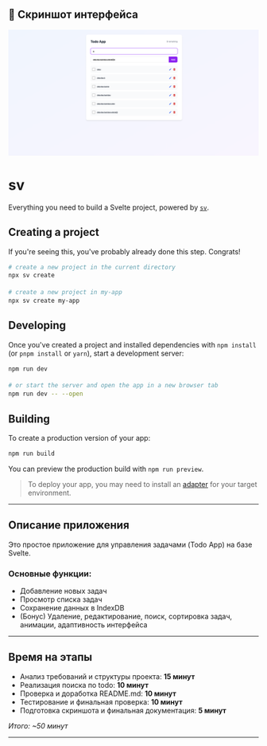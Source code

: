 ## 📸 Скриншот интерфейса

<img src="./screenshots/interface.png" width="600" alt="Скриншот Todo App"/>

# sv

Everything you need to build a Svelte project, powered by [`sv`](https://github.com/sveltejs/cli).

## Creating a project

If you're seeing this, you've probably already done this step. Congrats!

```bash
# create a new project in the current directory
npx sv create

# create a new project in my-app
npx sv create my-app
```

## Developing

Once you've created a project and installed dependencies with `npm install` (or `pnpm install` or `yarn`), start a development server:

```bash
npm run dev

# or start the server and open the app in a new browser tab
npm run dev -- --open
```

## Building

To create a production version of your app:

```bash
npm run build
```

You can preview the production build with `npm run preview`.

> To deploy your app, you may need to install an [adapter](https://svelte.dev/docs/kit/adapters) for your target environment.

---

## Описание приложения

Это простое приложение для управления задачами (Todo App) на базе Svelte. 

### Основные функции:
- Добавление новых задач
- Просмотр списка задач
- Сохранение данных в IndexDB
- (Бонус) Удаление, редактирование, поиск, сортировка задач, анимации, адаптивность интерфейса

---

## Время на этапы

- Анализ требований и структуры проекта: **15 минут**
- Реализация поиска по todo: **10 минут**
- Проверка и доработка README.md: **10 минут**
- Тестирование и финальная проверка: **10 минут**
- Подготовка скриншота и финальная документация: **5 минут**

_Итого: ~50 минут_

---

